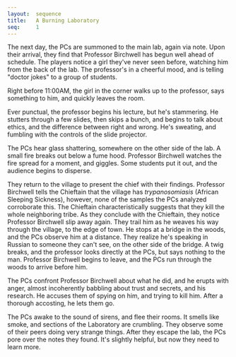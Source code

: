 ```yaml
---
layout:  sequence
title:   A Burning Laboratory
seq:     1
---
```


The next day, the PCs are summoned to the main lab, again via note.
Upon their arrival, they find that Professor Birchwell has begun well ahead of schedule.
The players notice a girl they've never seen before, watching him from the back of the lab.
The professor's in a cheerful mood, and is telling "doctor jokes" to a group of students.

Right before 11:00AM, the girl in the corner walks up to the professor,
says something to him, and quickly leaves the room.

Ever punctual, the professor begins his lecture, but he's stammering.
He stutters through a few slides, then skips a bunch,
and begins to talk about ethics, and the difference between right and wrong.
He's sweating, and fumbling with the controls of the slide projector.

The PCs hear glass shattering, somewhere on the other side of the lab.
A small fire breaks out below a fume hood.
Professor Birchwell watches the fire spread for a moment, and giggles.
Some students put it out, and the audience begins to disperse.

They return to the village to present the chief with their findings.
Professor Birchwell tells the Chieftain that the village has *trypanosomiasis*
(African Sleeping Sickness), however,
none of the samples the PCs analyzed corroborate this.
The Chieftain characteristically suggests that they kill the whole neighboring tribe.
As they conclude with the Chieftain, they notice Professor Birchwell slip away again.
They trail him as he weaves his way through the village, to the edge of town.
He stops at a bridge in the woods, and the PCs observe him at a distance.
They realize he's speaking in Russian to someone they can't see, on the other side of the bridge.
A twig breaks, and the professor looks directly at the PCs, but says nothing to the man.
Professor Birchwell begins to leave, and the PCs run through the woods to arrive before him.

The PCs confront Professor Birchwell about what he did,
and he erupts with anger, almost incoherently babbling about trust and secrets, and his research.
He accuses them of spying on him, and trying to kill him.
After a thorough accosting, he lets them go.

The PCs awake to the sound of sirens, and flee their rooms.
It smells like smoke, and sections of the Laboratory are crumbling.
They observe some of their peers doing very strange things.
After they escape the lab, the PCs pore over the notes they found.
It's slightly helpful, but now they need to learn more.





